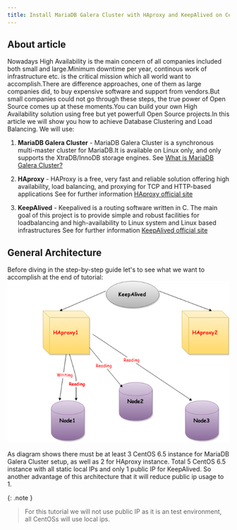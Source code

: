 ```yaml
---
title: Install MariaDB Galera Cluster with HAproxy and KeepAlived on CentOS 6.5
---
```


About article
-------------

Nowadays High Availability is the main concern of all companies included both small and large.Minimum downtime per year, continous work of infrastructure etc. is the critical mission which all world want to accomplish.There are difference approaches, one of them as large companies did, to buy expensive software and support from vendors.But small companies could not go through these steps, the true power of Open Source comes up at these moments.You can build your own High Availability solution using free but yet powerfull Open Source projects.In this article we will show you how to achieve Database Clustering and Load Balancing.
We will use:

1. **MariaDB Galera Cluster** -
    MariaDB Galera Cluster is a synchronous multi-master cluster for MariaDB.It is available on Linux only, and only supports the XtraDB/InnoDB storage engines.
    See [What is MariaDB Galera Cluster?](https://mariadb.com/kb/en/mariadb/documentation/replication/galera/what-is-mariadb-galera-cluster/)

2. **HAproxy** - HAProxy is a free, very fast and reliable solution offering high availability, load balancing, and proxying for TCP and HTTP-based applications
    See for further information [HAproxy official site](http://www.haproxy.org/#docs)

3. **KeepAlived** - Keepalived is a routing software written in C. The main goal of this project is to provide simple and robust facilities for loadbalancing and high-availability to Linux system and Linux based infrastructures
    See for further information [KeepAlived official site](http://www.keepalived.org/)
    

General Architecture
----------------

Before diving in the step-by-step guide let's to see what we want to accomplish at the end of tutorial:
    [![General Architecture Overview](/docs/assets/mrdclhakeep-general-overview.png)](/docs/assets/mrdclhakeep-general-overview.png)
    
As diagram shows there must be at least 3 CentOS 6.5 instance for MariaDB Galera Cluster setup, as well as 2 for HAproxy instance.
Total 5 CentOS 6.5 instance with all static local IPs and only 1 public IP for KeepAlived.
So another advantage of this architecture that it will reduce public ip usage to 1.

{: .note }
>
> For this tutorial we will not use public IP as it is an test environment, all CentOSs will use local ips.


